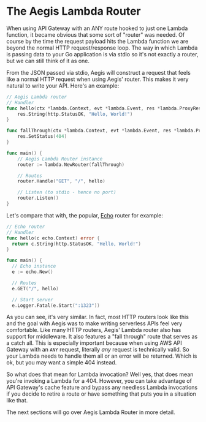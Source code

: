 # The Aegis Lambda Router

When using API Gateway with an ANY route hooked to just one Lambda function, it became obvious that some sort of "router" was needed. Of course by the time the request payload hits the Lambda function we are beyond the normal HTTP request/response loop. The way in which Lambda is passing data to your Go application is via stdio so it's not exactly a router, but we can still think of it as one.

From the JSON passed via stdio, Aegis will construct a request that feels like a normal HTTP request when using Aegis' router. This makes it very natural to write your API. Here's an example:

```go
// Aegis Lambda router
// Handler
func hello(ctx *lambda.Context, evt *lambda.Event, res *lambda.ProxyResponse, params url.Values) {
    res.String(http.StatusOK, "Hello, World!")
}

func fallThrough(ctx *lambda.Context, evt *lambda.Event, res *lambda.ProxyResponse, params url.Values) {
    res.SetStatus(404)
}

func main() {
    // Aegis Lambda Router instance
    router := lambda.NewRouter(fallThrough)

    // Routes
    router.Handle("GET", "/", hello)

    // Listen (to stdio - hence no port)
    router.Listen()
}
```

Let's compare that with, the popular, [Echo](https://github.com/labstack/echo) router for example:

```go
// Echo router
// Handler
func hello(c echo.Context) error {
  return c.String(http.StatusOK, "Hello, World!")
}

func main() {
  // Echo instance
  e := echo.New()

  // Routes
  e.GET("/", hello)

  // Start server
  e.Logger.Fatal(e.Start(":1323"))
```

As you can see, it's very similar. In fact, most HTTP routers look like this and the goal with Aegis was to make writing serverless APIs feel very comfortable. Like many HTTP routers, Aegis' Lambda router also has support for middleware. It also features a "fall through" route that serves as a catch all. This is especially important because when using AWS API Gateway with an `ANY` request, literally _any_ request is technically valid. So your Lambda needs to handle them all or an error will be returned. Which is ok, but you may want a simple 404 instead.

So what does that mean for Lambda invocation? Well yes, that does mean you're invoking a Lambda for a 404. However, you can take advantage of API Gateway's cache feature and bypass any needless Lambda invocations if you decide to retire a route or have something that puts you in a situation like that.

The next sections will go over Aegis Lambda Router in more detail.

